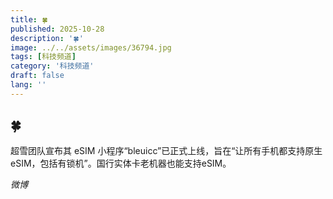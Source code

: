 ```yaml
---
title: 🍀
published: 2025-10-28
description: '🍀'
image: ../../assets/images/36794.jpg
tags: [科技频道]
category: '科技频道'
draft: false
lang: ''
---
```


## 🍀

超雪团队宣布其 eSIM 小程序“bleuicc”已正式上线，旨在“让所有手机都支持原生 eSIM，包括有锁机”。国行实体卡老机器也能支持eSIM。

*微博*
